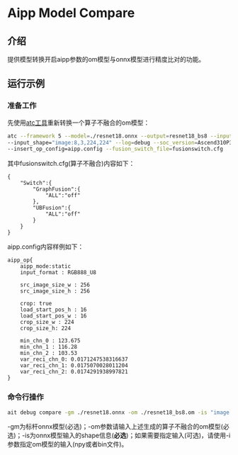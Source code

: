 # Aipp Model Compare


## 介绍

提供模型转换开启aipp参数的om模型与onnx模型进行精度比对的功能。

## 运行示例

### 准备工作
先使用[atc工具](https://www.hiascend.com/document/detail/zh/canncommercial/60RC1/inferapplicationdev/atctool/atctool_0001.html)重新转换一个算子不融合的om模型：
```sh
atc --framework 5 --model=./resnet18.onnx --output=resnet18_bs8 --input_format=NCHW \
--input_shape="image:8,3,224,224" --log=debug --soc_version=Ascend310P3 \
--insert_op_config=aipp.config --fusion_switch_file=fusionswitch.cfg
```
其中fusionswitch.cfg(算子不融合)内容如下：
```
{
    "Switch":{
        "GraphFusion":{
            "ALL":"off"
        },
        "UBFusion":{
            "ALL":"off"
        }
    }
}
```
aipp.config内容样例如下：
```
aipp_op{
    aipp_mode:static
    input_format : RGB888_U8

    src_image_size_w : 256
    src_image_size_h : 256

    crop: true
    load_start_pos_h : 16
    load_start_pos_w : 16
    crop_size_w : 224
    crop_size_h: 224

    min_chn_0 : 123.675
    min_chn_1 : 116.28
    min_chn_2 : 103.53
    var_reci_chn_0: 0.0171247538316637
    var_reci_chn_1: 0.0175070028011204
    var_reci_chn_2: 0.0174291938997821
}
```

### 命令行操作
```sh
ait debug compare -gm ./resnet18.onnx -om ./resnet18_bs8.om -is "image:8,3,224,224"
```
-gm为标杆onnx模型(必选)；-om参数请输入上述生成的算子不融合的om模型(必选)；-is为onnx模型输入的shape信息(**必选**)；如果需要指定输入(可选)，请使用-i参数指定om模型的输入(npy或者bin文件)。